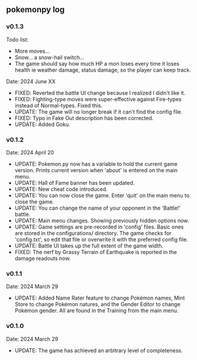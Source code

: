 ## pokemonpy log

### v0.1.3
Todo list:
* More moves...
* Snow... a snow-hail switch...
* The game should say how much HP a mon loses every time it loses health ie weather damage, status damage, so the player can keep track.

Date: 2024 June XX
* FIXED: Reverted the battle UI change because I realized I didn't like it.
* FIXED: Fighting-type moves were super-effective against Fire-types instead of Normal-types. Fixed this.
* UPDATE: The game will no longer break if it can't find the config file.
* FIXED: Typo in Fake Out description has been corrected.
* UPDATE: Added Goku.

### v0.1.2
Date: 2024 April 20
* UPDATE: Pokemon.py now has a variable to hold the current game version. Prints current version when 'about' is entered on the main menu.
* UPDATE: Hall of Fame banner has been updated.
* UPDATE: New cheat code introduced.
* UPDATE: You can now close the game. Enter 'quit' on the main menu to close the game.
* UPDATE: You can change the name of your opponent in the 'Battle!' battle.
* UPDATE: Main menu changes. Showing previously hidden options now.
* UPDATE: Game settings are pre-recorded in 'config' files. Basic ones are stored in the configurations/ directory.
The game checks for 'config.txt', so edit that file or overwrite it with the preferred config file.
* UPDATE: Battle UI takes up the full extent of the game width.
* FIXED: The nerf by Grassy Terrain of Earthquake is reported in the damage readouts now.

### v0.1.1
Date: 2024 March 29
* UPDATE: Added Name Rater feature to change Pokémon names, Mint Store to
  change Pokémon natures, and the Gender Editor to change Pokémon gender.
  All are found in the Training from the main menu.

### v0.1.0
Date: 2024 March 29
* UPDATE: The game has achieved an arbitrary level of completeness.

